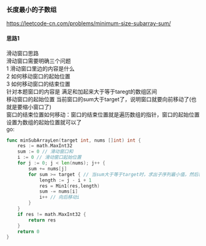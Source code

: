 ### 长度最小的子数组
https://leetcode-cn.com/problems/minimum-size-subarray-sum/   

#### 思路1
滑动窗口思路   
滑动窗口需要明确三个问题   
1 滑动窗口里边的内容是什么   
2 如何移动窗口的起始位置   
3 如何移动窗口的结束位置   
针对本题窗口的内容是 满足和加起来大于等于taregt的数组区间   
移动窗口的起始位置  当前窗口的sum大于target了，说明窗口就要向前移动了(也就是要缩小窗口了)   
窗口的结束位置如何移动：窗口的结束位置就是遍历数组的指针，窗口的起始位置设置为数组的起始位置就可以了   
go:
```go
func minSubArrayLen(target int, nums []int) int {
	res := math.MaxInt32
	sum := 0 // 滑动窗口和
	i := 0 // 滑动窗口起始位置
	for j := 0; j < len(nums); j++ {
		sum += nums[j]
		for sum >= target { // 当sum大于等于target时，求出子序列最小值，然后移动i的起始位置，比较后边的子序列是否符合
			length := j - i + 1
			res = Min1(res,length)
			sum -= nums[i]
			i++ // 向后移动i
		}
	}
	if res != math.MaxInt32 {
		return res
	}
	return 0
}
```
